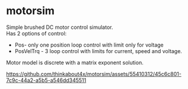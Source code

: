 # motorsim
Simple brushed DC motor control simulator. <br>
Has 2 options of control: <br>
* Pos- only one position loop control with limit only for voltage
* PosVelTrq - 3 loop control with limits for current, speed and voltage. <br>
<a/>
Motor model is discrete with a matrix exponent solution.

https://github.com/thinkabout4x/motorsim/assets/55410312/45c6c801-7c9c-44a2-a5b5-a546dd345511

